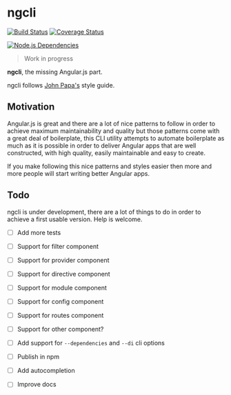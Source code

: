 ngcli
=====
[![Build Status](https://travis-ci.org/franleplant/ngcli.svg?branch=master)](https://travis-ci.org/franleplant/ngcli)
[![Coverage Status](https://coveralls.io/repos/franleplant/ngcli/badge.png)](https://coveralls.io/r/franleplant/ngcli)

[![Node.js Dependencies](https://david-dm.org/franleplant/ngcli.png)](https://david-dm.org)

> Work in progress

**ngcli**, the missing Angular.js part.

ngcli follows [John Papa's](https://github.com/johnpapa/angularjs-styleguide) style guide.

## Motivation

Angular.js is great and there are a lot of nice patterns to follow in order to achieve
maximum maintainability and quality but those patterns come with a great deal of boilerplate,
this CLI utility attempts to automate boilerplate as much as it is possible in order
to deliver Angular apps that are well constructed, with high quality, easily maintainable and
easy to create.

If you make following this nice patterns and styles easier then more and more people will start
writing better Angular apps.

## Todo


ngcli is under development, there are a lot of things to do in order to achieve a first
usable version. Help is welcome.

- [ ] Add more tests
- [ ] Support for filter component
- [ ] Support for provider component
- [ ] Support for directive component
- [ ] Support for module component
- [ ] Support for config component
- [ ] Support for routes component
- [ ] Support for other component?
- [ ] Add support for `--dependencies` and `--di` cli options
- [ ] Publish in npm
- [ ] Add autocompletion
- [ ] Improve docs



